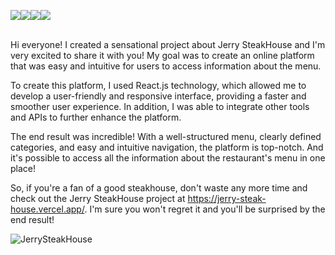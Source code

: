<a href="" target="_blank"><img src="https://img.shields.io/badge/React-61DAFB.svg?style=for-the-badge&logo=React&logoColor=black" target="_blank"><a href="" target="_blank"><img src="https://img.shields.io/badge/JavaScript-F7DF1E.svg?style=for-the-badge&logo=JavaScript&logoColor=black" target="_blank"></a><a href="" target="_blank"><img src="https://img.shields.io/badge/HTML5-E34F26.svg?style=for-the-badge&logo=HTML5&logoColor=white" target="_blank"></a><a href="" target="_blank"><img src="https://img.shields.io/badge/CSS3-1572B6.svg?style=for-the-badge&logo=CSS3&logoColor=white" target="_blank"></a></a><br></br>

Hi everyone! I created a sensational project about Jerry SteakHouse and I'm very excited to share it with you! My goal was to create an online platform that was easy and intuitive for users to access information about the menu.

To create this platform, I used React.js technology, which allowed me to develop a user-friendly and responsive interface, providing a faster and smoother user experience. In addition, I was able to integrate other tools and APIs to further enhance the platform.

The end result was incredible! With a well-structured menu, clearly defined categories, and easy and intuitive navigation, the platform is top-notch. And it's possible to access all the information about the restaurant's menu in one place!

So, if you're a fan of a good steakhouse, don't waste any more time and check out the Jerry SteakHouse project at https://jerry-steak-house.vercel.app/. I'm sure you won't regret it and you'll be surprised by the end result!

![JerrySteakHouse](https://user-images.githubusercontent.com/108309798/227306297-88d7a627-0694-4beb-b69a-ce19440ae0a4.jpg)
